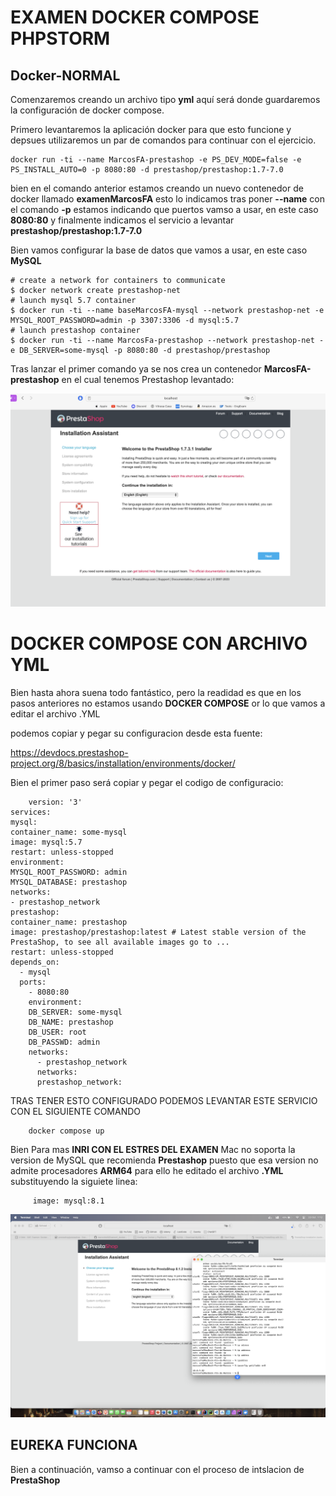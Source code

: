 # EXAMEN DOCKER COMPOSE PHPSTORM

## Docker-NORMAL
Comenzaremos creando un archivo tipo **yml** aquí será donde 
guardaremos la configuración de docker compose.

Primero levantaremos la aplicación docker para que esto funcione y depsues utilizaremos un par de comandos para continuar con el ejercicio.

    docker run -ti --name MarcosFA-prestashop -e PS_DEV_MODE=false -e PS_INSTALL_AUTO=0 -p 8080:80 -d prestashop/prestashop:1.7-7.0

bien en el comando anterior estamos creando un nuevo contenedor de docker llamado **examenMarcosFA** esto lo indicamos tras poner **--name**
con el comando **-p** estamos indicando que puertos vamso a usar, en este caso **8080:80** y finalmente indicamos el servicio a levantar **prestashop/prestashop:1.7-7.0**

Bien vamos  configurar la base de datos que vamos a usar, en este caso **MySQL**

    # create a network for containers to communicate
    $ docker network create prestashop-net
    # launch mysql 5.7 container
    $ docker run -ti --name baseMarcosFA-mysql --network prestashop-net -e MYSQL_ROOT_PASSWORD=admin -p 3307:3306 -d mysql:5.7
    # launch prestashop container
    $ docker run -ti --name MarcosFa-prestashop --network prestashop-net -e DB_SERVER=some-mysql -p 8080:80 -d prestashop/prestashop


Tras lanzar el primer comando ya se nos crea un contenedor **MarcosFA-prestashop** en el cual tenemos Prestashop levantado:

![prestashop.png](prestashop.png)

# DOCKER COMPOSE CON ARCHIVO YML
Bien hasta ahora suena todo fantástico, pero la readidad es que en los pasos anteriores no estamos usando **DOCKER COMPOSE** or lo que vamos a editar el archivo .YML

podemos copiar y pegar su configuracion desde esta fuente:

https://devdocs.prestashop-project.org/8/basics/installation/environments/docker/

Bien el primer paso será copiar y pegar el codigo de configuracio:

        version: '3'
    services:
    mysql:
    container_name: some-mysql
    image: mysql:5.7
    restart: unless-stopped
    environment:
    MYSQL_ROOT_PASSWORD: admin
    MYSQL_DATABASE: prestashop
    networks:
    - prestashop_network
    prestashop:
    container_name: prestashop
    image: prestashop/prestashop:latest # Latest stable version of the PrestaShop, to see all available images go to ...
    restart: unless-stopped
    depends_on:
      - mysql
      ports:
        - 8080:80
        environment:
        DB_SERVER: some-mysql
        DB_NAME: prestashop
        DB_USER: root
        DB_PASSWD: admin
        networks:
          - prestashop_network
          networks:
          prestashop_network:


TRAS TENER ESTO CONFIGURADO PODEMOS LEVANTAR ESTE SERVICIO CON EL SIGUIENTE COMANDO

        docker compose up

Bien Para mas **INRI CON EL ESTRES DEL EXAMEN** Mac no soporta la version de MySQL que recomienda **Prestashop** puesto que
esa version no admite procesadores **ARM64** para ello he editado el archivo **.YML** substituyendo la siguiete linea:

         image: mysql:8.1

![PRESTASHOP_DOCKER_COMPOSE.png](PRESTASHOP_DOCKER_COMPOSE.png)


## EUREKA FUNCIONA

Bien a continuación, vamso a continuar con el proceso de intslacion de **PrestaShop**